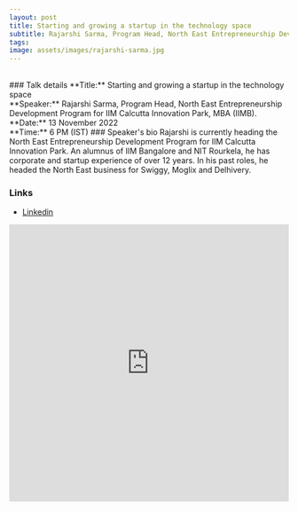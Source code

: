```yaml
---
layout: post
title: Starting and growing a startup in the technology space
subtitle: Rajarshi Sarma, Program Head, North East Entrepreneurship Development Program for IIM Calcutta Innovation Park, MBA (IIMB)
tags: 
image: assets/images/rajarshi-sarma.jpg
---
```


<br>
### Talk details
**Title:** Starting and growing a startup in the technology space <br/>
**Speaker:** Rajarshi Sarma, Program Head, North East Entrepreneurship Development Program for IIM Calcutta Innovation Park, MBA (IIMB).<br/>
**Date:** 13 November 2022<br/>
**Time:** 6 PM (IST)
### Speaker's bio
Rajarshi is currently heading the North East Entrepreneurship Development Program for IIM Calcutta Innovation Park. An alumnus of IIM Bangalore and NIT Rourkela, he has corporate and startup experience of over 12 years. In his past roles, he headed the North East business for Swiggy, Moglix and Delhivery.

### Links
- [Linkedin](https://in.linkedin.com/in/rajarshisarma)


<iframe width="100%" height="500" src="https://www.youtube.com/embed/7bcDaXfdO8k" title="YouTube video player" frameborder="0" allow="accelerometer; autoplay; clipboard-write; encrypted-media; gyroscope; picture-in-picture" allowfullscreen></iframe>